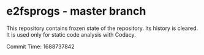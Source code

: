 # e2fsprogs - master branch

This repository contains frozen state of the repository.
Its history is cleared. It is used only for static code
analysis with Codacy.

Commit Time: 1688737842
